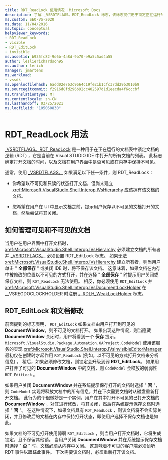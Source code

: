 ```yaml
---
title: RDT_ReadLock 使用情况 |Microsoft Docs
description: 了解 _VSRDTFLAGS。RDT_ReadLock 标志，该标志提供用于锁定正在运行的文档表中文档的逻辑。
ms.custom: SEO-VS-2020
ms.date: 11/04/2016
ms.topic: conceptual
helpviewer_keywords:
- RDT_ReadLock
- visible
- RDT_EditLock
- invisible
ms.assetid: b935fc82-9d6b-4a8d-9b70-e9a5c5ad4a55
author: leslierichardson95
ms.author: lerich
manager: jmartens
ms.workload:
- vssdk
ms.openlocfilehash: 6add02e763c9664c19fe21b1cfc37dd29b3010b9
ms.sourcegitcommit: f2916d8fd296b92cc402597d1d1eecda4f6cccbf
ms.translationtype: MT
ms.contentlocale: zh-CN
ms.lasthandoff: 03/25/2021
ms.locfileid: "105060830"
---
```

# <a name="rdt_readlock-usage"></a>RDT_ReadLock 用法

[_VSRDTFLAGS。RDT_ReadLock](<xref:Microsoft.VisualStudio.Shell.Interop._VSRDTFLAGS.RDT_ReadLock>) 是一种用于在正在运行的文档表中锁定文档的逻辑 (RDT) ，它是当前在 Visual STUDIO IDE 中打开的所有文档的列表。 此标志确定打开文档的时间，以及文档在用户界面中是否可见或在内存中保持不可见。

通常，使用 [_VSRDTFLAGS。](<xref:Microsoft.VisualStudio.Shell.Interop._VSRDTFLAGS.RDT_ReadLock>) 如果满足以下任一条件，则 RDT_ReadLock：

- 你希望以不可见和只读的状态打开文档，但尚未建立 <xref:Microsoft.VisualStudio.Shell.Interop.IVsHierarchy> 应该拥有该文档的文档。

- 您希望在用户在 UI 中显示文档之前，提示用户保存以不可见的文档打开的文档，然后尝试将其关闭。

## <a name="how-to-manage-visible-and-invisible-documents"></a>如何管理可见和不可见的文档

当用户在用户界面中打开文档时， <xref:Microsoft.VisualStudio.Shell.Interop.IVsHierarchy> 必须建立文档的所有者并 [_VSRDTFLAGS。](<xref:Microsoft.VisualStudio.Shell.Interop._VSRDTFLAGS.RDT_EditLock>) 必须设置 RDT_EditLock 标志。 如果无法 <xref:Microsoft.VisualStudio.Shell.Interop.IVsHierarchy> 建立所有者，则当用户单击 " **全部保存** " 或关闭 IDE 时，将不保存该文档。 这意味着，如果文档在内存中被修改的位置以不可见的方式打开，并在选择 " **全部保存** " 时提示用户关闭或保存文档，则 `RDT_ReadLock` 无法使用。 相反，你必须使用 `RDT_EditLock` 并 <xref:Microsoft.VisualStudio.Shell.Interop.IVsDocumentLockHolder> 在 __VSREGDOCLOCKHOLDER 时注册 [。RDLH_WeakLockHolder](<xref:Microsoft.VisualStudio.Shell.Interop.__VSREGDOCLOCKHOLDER.RDLH_WeakLockHolder>) 标志。

## <a name="rdt_editlock-and-document-modification"></a>RDT_EditLock 和文档修改

前面提到的标志表明， `RDT_EditLock` 如果文档由用户打开到可见的 **DocumentWindow**，则不可见的文档打开。 如果出现这种情况，则当隐藏 **DocumentWindow** 关闭时，用户将看到一个 **保存** 提示。 `Microsoft.VisualStudio.Package.Automation.OAProject.CodeModel` 使用该服务的实现 <xref:Microsoft.VisualStudio.Shell.Interop.IVsInvisibleEditorManager> 最初仅在创建时才起作用 `RDT_ReadLock` (例如，以不可见的方式打开文档来分析信息) 。 稍后，如果必须修改文档，则锁定会升级到弱 **RDT_EditLock**。 如果用户打开了可见的 **DocumentWindow** 中的文档，则 `CodeModel` 会释放的弱弱性 `RDT_EditLock` 。

如果用户关闭 **DocumentWindow** 并在系统提示保存打开的文档时选择 " **否** "，则 `CodeModel` 实现将释放文档中的所有信息，并在下次需要文档时从磁盘重新打开文档。 此行为的个很微妙是一个实例，用户在其中打开不可见的已打开文档的 **DocumentWindow** ，对其进行修改，将其关闭，然后在系统提示保存文档时选择 " **否** "。 在这种情况下，如果文档具有 `RDT_ReadLock` ，则该文档将不会实际关闭，并且修改后的文档在内存中保持打开状态，即使用户选择不保存文档也是如此。

如果文档的不可见打开使用弱弱 `RDT_EditLock` ，则当用户打开文档时，它将生成锁定，且不保留其他锁。 当用户关闭 **DocumentWindow** 并在系统提示保存文档时选择 " **否** " 时，文档必须从内存中关闭。 这意味着不可见的客户端必须侦听 RDT 事件以跟踪此事件。 下次需要该文档时，必须重新打开该文档。
